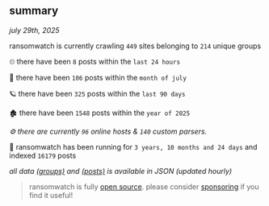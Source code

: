 
## summary
_july 29th, 2025_

ransomwatch is currently crawling `449` sites belonging to `214` unique groups

⏲ there have been `8` posts within the `last 24 hours`

🦈 there have been `106` posts within the `month of july`

🪐 there have been `325` posts within the `last 90 days`

🏚 there have been `1548` posts within the `year of 2025`

_⚙️ there are currently `96` online hosts & `140` custom parsers._

🦕 ransomwatch has been running for `3 years, 10 months and 24 days` and indexed `16179` posts

_all data  [(groups)](http://ransomwhat.telemetry.ltd/groups) and [(posts)](http://ransomwhat.telemetry.ltd/posts) is available in JSON (updated hourly)_

> ransomwatch is fully [open source](https://github.com/joshhighet/ransomwatch#ransomwatch--). please consider [sponsoring](https://github.com/sponsors/joshhighet) if you find it useful!
